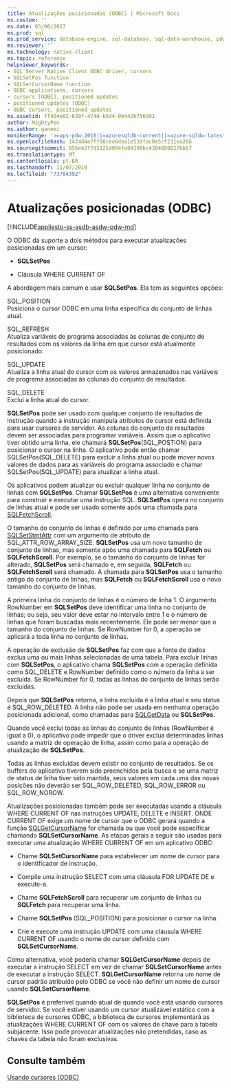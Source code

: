 ```yaml
---
title: Atualizações posicionadas (ODBC) | Microsoft Docs
ms.custom: ''
ms.date: 03/06/2017
ms.prod: sql
ms.prod_service: database-engine, sql-database, sql-data-warehouse, pdw
ms.reviewer: ''
ms.technology: native-client
ms.topic: reference
helpviewer_keywords:
- SQL Server Native Client ODBC driver, cursors
- SQLSetPos function
- SQLSetCursorName function
- ODBC applications, cursors
- cursors [ODBC], positioned updates
- positioned updates [ODBC]
- ODBC cursors, positioned updates
ms.assetid: ff404e02-630f-474d-b5d4-06442b756991
author: MightyPen
ms.author: genemi
monikerRange: '>=aps-pdw-2016||=azuresqldb-current||=azure-sqldw-latest||>=sql-server-2016||=sqlallproducts-allversions||>=sql-server-linux-2017||=azuresqldb-mi-current'
ms.openlocfilehash: 1424d4e7ff08cee6dea1e53dfac0e5cf231ea266
ms.sourcegitcommit: 856e42f7d5125d094fa84390bc43048808276b57
ms.translationtype: MT
ms.contentlocale: pt-BR
ms.lasthandoff: 11/07/2019
ms.locfileid: "73784392"
---
```

# <a name="positioned-updates-odbc"></a>Atualizações posicionadas (ODBC)
[!INCLUDE[appliesto-ss-asdb-asdw-pdw-md](../../includes/appliesto-ss-asdb-asdw-pdw-md.md)]

  O ODBC dá suporte a dois métodos para executar atualizações posicionadas em um cursor:  
  
-   **SQLSetPos**  
  
-   Cláusula WHERE CURRENT OF  
  
 A abordagem mais comum é usar **SQLSetPos**. Ela tem as seguintes opções:  
  
 SQL_POSITION  
 Posiciona o cursor ODBC em uma linha específica do conjunto de linhas atual.  
  
 SQL_REFRESH  
 Atualiza variáveis de programa associadas às colunas de conjunto de resultados com os valores da linha em que cursor está atualmente posicionado.  
  
 SQL_UPDATE  
 Atualiza a linha atual do cursor com os valores armazenados nas variáveis de programa associadas às colunas do conjunto de resultados.  
  
 SQL_DELETE  
 Exclui a linha atual do cursor.  
  
 **SQLSetPos** pode ser usado com qualquer conjunto de resultados de instrução quando a instrução manipula atributos de cursor está definida para usar cursores de servidor. As colunas do conjunto de resultados devem ser associadas para programar variáveis. Assim que o aplicativo tiver obtido uma linha, ele chamará **SQLSetPos**(SQL_POSTION) para posicionar o cursor na linha. O aplicativo pode então chamar SQLSetPos(SQL_DELETE) para excluir a linha atual ou pode mover novos valores de dados para as variáveis do programa associado e chamar SQLSetPos(SQL_UPDATE) para atualizar a linha atual.  
  
 Os aplicativos podem atualizar ou excluir qualquer linha no conjunto de linhas com **SQLSetPos**. Chamar **SQLSetPos** é uma alternativa conveniente para construir e executar uma instrução SQL. **SQLSetPos** opera no conjunto de linhas atual e pode ser usado somente após uma chamada para [SQLFetchScroll](../../relational-databases/native-client-odbc-api/sqlfetchscroll.md).  
  
 O tamanho do conjunto de linhas é definido por uma chamada para [SQLSetStmtAttr](../../relational-databases/native-client-odbc-api/sqlsetstmtattr.md) com um argumento de atributo de SQL_ATTR_ROW_ARRAY_SIZE. **SQLSetPos** usa um novo tamanho de conjunto de linhas, mas somente após uma chamada para **SQLFetch** ou **SQLFetchScroll**. Por exemplo, se o tamanho do conjunto de linhas for alterado, **SQLSetPos** será chamado e, em seguida, **SQLFetch** ou **SQLFetchScroll** será chamado. A chamada para **SQLSetPos** usa o tamanho antigo do conjunto de linhas, mas **SQLFetch** ou **SQLFetchScroll** usa o novo tamanho do conjunto de linhas.  
  
 A primeira linha do conjunto de linhas é o número de linha 1. O argumento RowNumber em **SQLSetPos** deve identificar uma linha no conjunto de linhas; ou seja, seu valor deve estar no intervalo entre 1 e o número de linhas que foram buscadas mais recentemente. Ele pode ser menor que o tamanho do conjunto de linhas. Se RowNumber for 0, a operação se aplicará a toda linha no conjunto de linhas.  
  
 A operação de exclusão de **SQLSetPos** faz com que a fonte de dados exclua uma ou mais linhas selecionadas de uma tabela. Para excluir linhas com **SQLSetPos**, o aplicativo chama **SQLSetPos** com a operação definida como SQL_DELETE e RowNumber definido como o número da linha a ser excluída. Se RowNumber for 0, todas as linhas do conjunto de linhas serão excluídas.  
  
 Depois que **SQLSetPos** retorna, a linha excluída é a linha atual e seu status é SQL_ROW_DELETED. A linha não pode ser usada em nenhuma operação posicionada adicional, como chamadas para [SQLGetData](../../relational-databases/native-client-odbc-api/sqlgetdata.md) ou **SQLSetPos**.  
  
 Quando você exclui todas as linhas do conjunto de linhas (RowNumber é igual a 0), o aplicativo pode impedir que o driver exclua determinadas linhas usando a matriz de operação de linha, assim como para a operação de atualização de **SQLSetPos**.  
  
 Todas as linhas excluídas devem existir no conjunto de resultados. Se os buffers do aplicativo tiverem sido preenchidos pela busca e se uma matriz de status de linha tiver sido mantida, seus valores em cada uma das novas posições não deverão ser SQL_ROW_DELETED, SQL_ROW_ERROR ou SQL_ROW_NOROW.  
  
 Atualizações posicionadas também pode ser executadas usando a cláusula WHERE CURRENT OF nas instruções UPDATE, DELETE e INSERT. ONDE CURRENT OF exige um nome de cursor que o ODBC gerará quando a função [SQLGetCursorName](../../relational-databases/native-client-odbc-api/sqlgetcursorname.md) for chamada ou que você pode especificar chamando **SQLSetCursorName**. As etapas gerais a seguir são usadas para executar uma atualização WHERE CURRENT OF em um aplicativo ODBC:  
  
-   Chame **SQLSetCursorName** para estabelecer um nome de cursor para o identificador de instrução.  
  
-   Compile uma instrução SELECT com uma cláusula FOR UPDATE DE e execute-a.  
  
-   Chame **SQLFetchScroll** para recuperar um conjunto de linhas ou **SQLFetch** para recuperar uma linha.  
  
-   Chame **SQLSetPos** (SQL_POSITION) para posicionar o cursor na linha.  
  
-   Crie e execute uma instrução UPDATE com uma cláusula WHERE CURRENT OF usando o nome do cursor definido com **SQLSetCursorName**.  
  
 Como alternativa, você poderia chamar **SQLGetCursorName** depois de executar a instrução SELECT em vez de chamar **SQLSetCursorName** antes de executar a instrução SELECT. **SQLGetCursorName** retorna um nome de cursor padrão atribuído pelo ODBC se você não definir um nome de cursor usando **SQLSetCursorName**.  
  
 **SQLSetPos** é preferível quando atual de quando você está usando cursores de servidor. Se você estiver usando um cursor atualizável estático com a biblioteca de cursores ODBC, a biblioteca de cursores implementará as atualizações WHERE CURRENT OF com os valores de chave para a tabela subjacente. Isso pode provocar atualizações não pretendidas, caso as chaves da tabela não foram exclusivas.  
  
## <a name="see-also"></a>Consulte também  
 [Usando cursores &#40;ODBC&#41;](../../relational-databases/native-client-odbc-cursors/using-cursors-odbc.md)  
  
  

